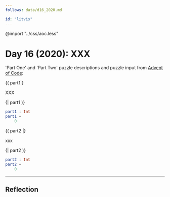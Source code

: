 ```yaml
---
follows: data/d16_2020.md

id: "litvis"
---
```


@import "../css/aoc.less"

# Day 16 (2020): XXX

'Part One' and 'Part Two' puzzle descriptions and puzzle input from [Advent of Code](https://adventofcode.com/2020/day/16):

{( part1|}

XXX

{| part1 )}

```elm {l r}
part1 : Int
part1 =
    0
```

{( part2 |}

xxx

{| part2 )}

```elm {l r}
part2 : Int
part2 =
    0
```

---

## Reflection
